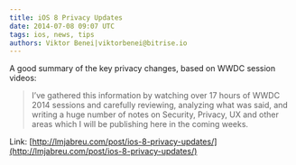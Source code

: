 ```yaml
---
title: iOS 8 Privacy Updates
date: 2014-07-08 09:07 UTC
tags: ios, news, tips
authors: Viktor Benei|viktorbenei@bitrise.io
---
```


A good summary of the key privacy changes, based on WWDC session videos:

> I’ve gathered this information by watching over 17 hours of WWDC 2014 sessions and carefully reviewing, analyzing what was said, and writing a huge number of notes on Security, Privacy, UX and other areas which I will be publishing here in the coming weeks.

Link: [http://lmjabreu.com/post/ios-8-privacy-updates/](http://lmjabreu.com/post/ios-8-privacy-updates/)
